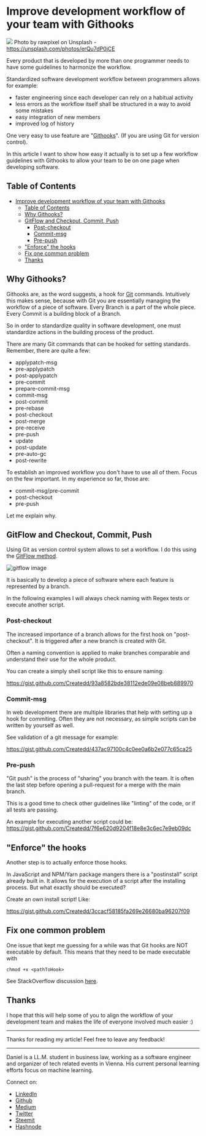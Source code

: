 # Improve development workflow of your team with Githooks

[<img src="https://images.unsplash.com/photo-1536743654498-52cbbf194df5?ixlib=rb-0.3.5&ixid=eyJhcHBfaWQiOjEyMDd9&s=12a2850349440cae58fd38718400d379&auto=format&fit=crop&w=1329&q=80">](
https://unsplash.com/photos/erQu7dP0jCE)
Photo by rawpixel on Unsplash - https://unsplash.com/photos/erQu7dP0jCE

Every product that is developed by more than one programmer needs to have some guidelines to harmonize the workflow.

Standardized software development workflow between programmers allows for example:
- faster engineering since each developer can rely on a habitual activity
- less errors as the workflow itself shall be structured in a way to avoid some mistakes
- easy integration of new members
- improved log of history

One very easy to use feature are "[Githooks](https://git-scm.com/book/en/v2/Customizing-Git-Git-Hooks)". (If you are using Git for version control).

In this article I want to show how easy it actually  is to set up a few workflow guidelines with Githooks to allow your team to be on one page when developing software.


## Table of Contents
- [Improve development workflow of your team with Githooks](#improve-development-workflow-of-your-team-with-githooks)
	- [Table of Contents](#table-of-contents)
	- [Why Githooks?](#why-githooks)
	- [GitFlow and Checkout, Commit, Push](#gitflow-and-checkout-commit-push)
		- [Post-checkout](#post-checkout)
		- [Commit-msg](#commit-msg)
		- [Pre-push](#pre-push)
	- ["Enforce" the hooks](#%22enforce%22-the-hooks)
	- [Fix one common problem](#fix-one-common-problem)
	- [Thanks](#thanks)


## Why Githooks?

Githooks are, as the word suggests, a hook for [Git](https://git-scm.com/) commands. Intuitively this makes sense, because with Git you are essentially managing the workflow of a piece of software. Every Branch is a part of the whole piece. Every Commit is a building block of a Branch.

So in order to standardize quality in software development, one must standardize actions in the building process of the product.

There are many Git commands that can be hooked for setting standards. Remember, there are quite a few:
- applypatch-msg
- pre-applypatch
- post-applypatch
- pre-commit
- prepare-commit-msg
- commit-msg
- post-commit
- pre-rebase
- post-checkout
- post-merge
- pre-receive
- pre-push
- update
- post-update
- pre-auto-gc
- post-rewrite

To establish an improved workflow you don't have to use all of them. Focus on the few important. In my experience so far, those are:
- commit-msg/pre-commit
- post-checkout
- pre-push

Let me explain why.

## GitFlow and Checkout, Commit, Push

Using Git as version control system allows to set a workflow. I do this using the [GitFlow method](https://datasift.github.io/gitflow/IntroducingGitFlow.html).

![gitflow image](https://datasift.github.io/gitflow/GitFlowHotfixBranch.png)

It is basically to develop a piece of software where each feature is represented by a branch.

In the following examples I will always check naming with Regex tests or execute another script.

### Post-checkout

The increased importance of a branch allows for the first hook on "post-checkout". It is triggered after a new branch is created with Git.

Often a naming convention is applied to make branches comparable and understand their use for the whole product.

You can create a simply shell script like this to ensure naming:

https://gist.github.com/Createdd/93a8582bde38112ede09e08beb889970


### Commit-msg

In web development there are multiple libraries that help with setting up a hook for commiting. Often they are not necessary, as simple scripts can be written by yourself as well.

See validation of a git message for example:

https://gist.github.com/Createdd/437ac97100c4c0ee0a6b2e077c65ca25


### Pre-push

"Git push" is the process of "sharing" you branch with the team. It is often the last step before opening a pull-request for a merge with the main branch.

This is a good time to check other guidelines like "linting" of the code, or if all tests are passing.

An example  for executing another script could be: https://gist.github.com/Createdd/7f6e620d9204f18e8e3c6ec7e9eb09dc

## "Enforce" the hooks

Another step is to actually enforce those hooks.

In JavaScript and NPM/Yarn package mangers there is a "postinstall" script already built in. It allows for the execution of a script after the installing process. But what exactly should be executed?

Create an own install script! Like:

https://gist.github.com/Createdd/3ccacf58185fa269e26680ba96207f09

## Fix one common problem

One issue that kept me guessing for a while was that Git hooks are NOT executable by default. This means that they need to be made executable with

`chmod +x <pathToHook>`

See StackOverflow discussion [here](https://stackoverflow.com/questions/8598639/why-is-my-git-pre-commit-hook-not-executable-by-default).

## Thanks

I hope that this will help some of you to align the workflow of your development team and makes the life of everyone involved much easier :)


---

Thanks for reading my article! Feel free to leave any feedback!

---

Daniel is a LL.M. student in business law, working as a software engineer and organizer of tech related events in Vienna.
His current personal learning efforts focus on machine learning.

Connect on:
- [LinkedIn](https://www.linkedin.com/in/createdd)
- [Github](https://github.com/Createdd)
- [Medium](https://medium.com/@ddcreationstudi)
- [Twitter](https://twitter.com/_createdd)
- [Steemit](https://steemit.com/@createdd)
- [Hashnode](https://hashnode.com/@DDCreationStudio)

<!-- Written by Daniel Deutsch (deudan1010@gmail.com) -->